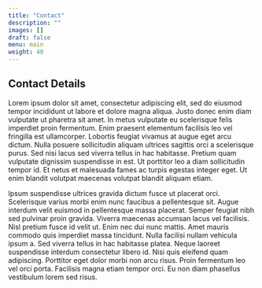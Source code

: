 ```yaml
---
title: "Contact"
description: ""
images: []
draft: false
menu: main
weight: 40
---
```


## Contact Details

Lorem ipsum dolor sit amet, consectetur adipiscing elit, sed do eiusmod tempor
incididunt ut labore et dolore magna aliqua. Justo donec enim diam vulputate
ut pharetra sit amet. In metus vulputate eu scelerisque felis imperdiet proin
fermentum. Enim praesent elementum facilisis leo vel fringilla est
ullamcorper. Lobortis feugiat vivamus at augue eget arcu dictum. Nulla posuere
sollicitudin aliquam ultrices sagittis orci a scelerisque purus. Sed nisi
lacus sed viverra tellus in hac habitasse. Pretium quam vulputate dignissim
suspendisse in est. Ut porttitor leo a diam sollicitudin tempor id. Et netus
et malesuada fames ac turpis egestas integer eget. Ut enim blandit volutpat
maecenas volutpat blandit aliquam etiam.

Ipsum suspendisse ultrices gravida dictum fusce ut placerat orci. Scelerisque
varius morbi enim nunc faucibus a pellentesque sit. Augue interdum velit
euismod in pellentesque massa placerat. Semper feugiat nibh sed pulvinar proin
gravida. Viverra maecenas accumsan lacus vel facilisis. Nisl pretium fusce id
velit ut. Enim nec dui nunc mattis. Amet mauris commodo quis imperdiet massa
tincidunt. Nulla facilisi nullam vehicula ipsum a. Sed viverra tellus in hac
habitasse platea. Neque laoreet suspendisse interdum consectetur libero
id. Nisi quis eleifend quam adipiscing. Porttitor eget dolor morbi non arcu
risus. Proin fermentum leo vel orci porta. Facilisis magna etiam tempor
orci. Eu non diam phasellus vestibulum lorem sed risus.
